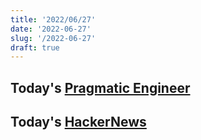 ```yaml
---
title: '2022/06/27'
date: '2022-06-27'
slug: '/2022-06-27'
draft: true
---
```


## Today's [Pragmatic Engineer](../Notes/Pragmatic%20Engineer.md)

## Today's [HackerNews](../Notes/HackerNews.md)
